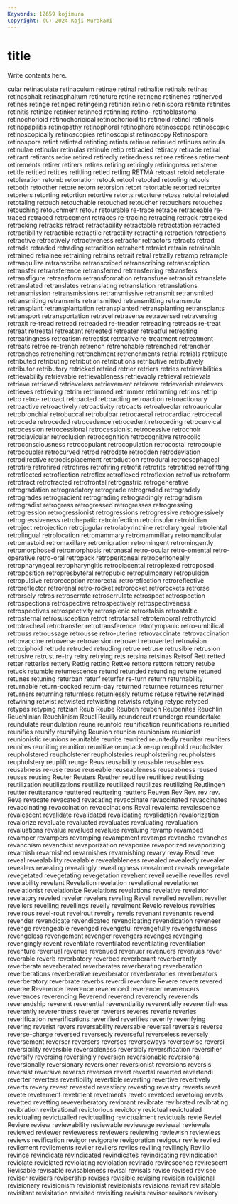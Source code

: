 ```yaml
---
Keywords: 12659 kojimura
Copyright: (C) 2024 Koji Murakami
---
```


# title

Write contents here.



cular retinaculate retinaculum retinae
retinal retinalite retinals retinas retinasphalt retinasphaltum retincture retine retinene retinenes
retinerved retines retinge retinged retingeing retinian retinic retinispora retinite retinites
retinitis retinize retinker retinned retinning retino- retinoblastoma retinochorioid retinochorioidal retinochorioiditis
retinoid retinol retinols retinopapilitis retinopathy retinophoral retinophore retinoscope retinoscopic retinoscopically
retinoscopies retinoscopist retinoscopy Retinospora retinospora retint retinted retinting retints retinue
retinued retinues retinula retinulae retinular retinulas retinule retip retiracied retiracy
retirade retiral retirant retirants retire retired retiredly retiredness retiree retirees
retirement retirements retirer retirers retires retiring retiringly retiringness retistene retitle
retitled retitles retitling retled retling RETMA retoast retold retolerate retoleration
retomb retonation retook retool retooled retooling retools retooth retoother retore
retorn retorsion retort retortable retorted retorter retorters retorting retortion retortive
retorts retorture retoss retotal retotaled retotaling retouch retouchable retouched retoucher
retouchers retouches retouching retouchment retour retourable re-trace retrace retraceable re-traced
retraced retracement retraces re-tracing retracing retrack retracked retracking retracks retract
retractability retractable retractation retracted retractibility retractible retractile retractility retracting retraction
retractions retractive retractively retractiveness retractor retractors retracts retrad retrade retraded
retrading retradition retrahent retraict retrain retrainable retrained retrainee retraining retrains
retrait retral retrally retramp retrample retranquilize retranscribe retranscribed retranscribing retranscription
retransfer retransference retransferred retransferring retransfers retransfigure retransform retransformation retransfuse retransit
retranslate retranslated retranslates retranslating retranslation retranslations retransmission retransmissions retransmissive retransmit
retransmited retransmiting retransmits retransmitted retransmitting retransmute retransplant retransplantation retransplanted retransplanting
retransplants retransport retransportation retravel retraverse retraversed retraversing retraxit re-tread retread
retreaded re-treader retreading retreads re-treat retreat retreatal retreatant retreated retreater
retreatful retreating retreatingness retreatism retreatist retreative re-treatment retreatment retreats retree
re-trench retrench retrenchable retrenched retrencher retrenches retrenching retrenchment retrenchments retrial
retrials retribute retributed retributing retribution retributions retributive retributively retributor retributory
retricked retried retrier retriers retries retrievabilities retrievability retrievable retrievableness retrievably
retrieval retrievals retrieve retrieved retrieveless retrievement retriever retrieverish retrievers retrieves
retrieving retrim retrimmed retrimmer retrimming retrims retrip retro retro- retroact
retroacted retroacting retroaction retroactionary retroactive retroactively retroactivity retroacts retroalveolar retroauricular
retrobronchial retrobuccal retrobulbar retrocaecal retrocardiac retrocecal retrocede retroceded retrocedence retrocedent
retroceding retrocervical retrocession retrocessional retrocessionist retrocessive retrochoir retroclavicular retroclusion retrocognition
retrocognitive retrocolic retroconsciousness retrocopulant retrocopulation retrocostal retrocouple retrocoupler retrocurved retrod
retrodate retrodden retrodeviation retrodirective retrodisplacement retroduction retrodural retroesophageal retrofire retrofired
retrofires retrofiring retrofit retrofits retrofitted retrofitting retroflected retroflection retroflex retroflexed
retroflexion retroflux retroform retrofract retrofracted retrofrontal retrogastric retrogenerative retrogradation retrogradatory
retrograde retrograded retrogradely retrogrades retrogradient retrograding retrogradingly retrogradism retrogradist retrogress
retrogressed retrogresses retrogressing retrogression retrogressionist retrogressions retrogressive retrogressively retrogressiveness retrohepatic
retroinfection retroinsular retroiridian retroject retrojection retrojugular retrolabyrinthine retrolaryngeal retrolental retrolingual
retrolocation retromammary retromammillary retromandibular retromastoid retromaxillary retromigration retromingent retromingently retromorphosed
retromorphosis retronasal retro-ocular retro-omental retro-operative retro-oral retropack retroperitoneal retroperitoneally retropharyngeal
retropharyngitis retroplacental retroplexed retroposed retroposition retropresbyteral retropubic retropulmonary retropulsion retropulsive
retroreception retrorectal retroreflection retroreflective retroreflector retrorenal retro-rocket retrorocket retrorockets retrorse
retrorsely retros retroserrate retroserrulate retrospect retrospection retrospections retrospective retrospectively retrospectiveness
retrospectives retrospectivity retrosplenic retrostalsis retrostaltic retrosternal retrosusception retrot retrotarsal retrotemporal
retrothyroid retrotracheal retrotransfer retrotransference retrotympanic retro-umbilical retrouss retroussage retrousse retro-uterine
retrovaccinate retrovaccination retrovaccine retroverse retroversion retrovert retroverted retrovision retroxiphoid retrude
retruded retruding retrue retruse retrusible retrusion retrusive retrust re-try retry
retrying rets retsina retsinas Retsof Rett retted retter retteries rettery
Rettig retting Rettke rettore rettorn rettory retube retuck retumble retumescence
retund retunded retunding retune retuned retunes retuning returban returf returfer
re-turn return returnability returnable return-cocked return-day returned returnee returnees returner
returners returning returnless returnlessly returns retuse retwine retwined retwining retwist
retwisted retwisting retwists retying retype retyped retypes retyping retzian Reub
Reube Reuben reuben Reubenites Reuchlin Reuchlinian Reuchlinism Reuel Reuilly reundercut
reundergo reundertake reundulate reundulation reune reunfold reunification reunifications reunified reunifies
reunify reunifying Reunion reunion reunionism reunionist reunionistic reunions reunitable reunite
reunited reunitedly reuniter reuniters reunites reuniting reunition reunitive reunpack re-up
reuphold reupholster reupholstered reupholsterer reupholsteries reupholstering reupholsters reupholstery reuplift reurge
Reus reusability reusable reusableness reusabness re-use reuse reuseable reuseableness reuseabness
reused reuses reusing Reuter Reuters Reuther reutilise reutilised reutilising reutilization
reutilizations reutilize reutilized reutilizes reutilizing Reutlingen reutter reutterance reuttered reuttering
reutters Reuven Rev Rev. rev rev. Reva revacate revacated revacating
revaccinate revaccinated revaccinates revaccinating revaccination revaccinations Reval revalenta revalescence revalescent
revalidate revalidated revalidating revalidation revalorization revalorize revaluate revaluated revaluates revaluating
revaluation revaluations revalue revalued revalues revaluing revamp revamped revamper revampers
revamping revampment revamps revanche revanches revanchism revanchist revaporization revaporize revaporized
revaporizing revarnish revarnished revarnishes revarnishing revary revay Revd reve reveal
revealability revealable revealableness revealed revealedly revealer revealers revealing revealingly revealingness
revealment reveals revegetate revegetated revegetating revegetation revehent reveil reveille reveilles
revel revelability revelant Revelation revelation revelational revelationer revelationist revelationize Revelations
revelations revelative revelator revelatory reveled reveler revelers reveling Revell revelled
revellent reveller revellers revelling revellings revelly revelment Revelo revelous revelries
revelrous revel-rout revelrout revelry revels revenant revenants revend revender revendicate
revendicated revendicating revendication reveneer revenge revengeable revenged revengeful revengefully revengefulness
revengeless revengement revenger revengers revenges revenging revengingly revent reventilate reventilated
reventilating reventilation reventure revenual revenue revenued revenuer revenuers revenues rever
reverable reverb reverbatory reverbed reverberant reverberantly reverberate reverberated reverberates reverberating
reverberation reverberations reverberative reverberator reverberatories reverberators reverberatory reverbrate reverbs reverdi
reverdure Revere revere revered reveree Reverence reverence reverenced reverencer reverencers
reverences reverencing Reverend reverend reverendly reverends reverendship reverent reverential reverentiality
reverentially reverentialness reverently reverentness reverer reverers reveres reverie reveries reverification
reverifications reverified reverifies reverify reverifying revering reverist revers reversability reversable
reversal reversals reverse reverse-charge reversed reversedly reverseful reverseless reversely reversement
reverser reversers reverses reverseways reversewise reversi reversibility reversible reversibleness reversibly
reversification reversifier reversify reversing reversingly reversion reversionable reversional reversionally reversionary
reversioner reversionist reversions reversis reversist reversive reverso reversos revert revertal
reverted revertendi reverter reverters revertibility revertible reverting revertive revertively reverts
revery revest revested revestiary revesting revestry revests revet revete revetement
revetment revetments reveto revetoed revetoing revets revetted revetting reveverberatory revibrant
revibrate revibrated revibrating revibration revibrational revictorious revictory revictual revictualed revictualing
revictualled revictualling revictualment revictuals revie Reviel Reviere review reviewability reviewable
reviewage reviewal reviewals reviewed reviewer revieweress reviewers reviewing reviewish reviewless
reviews revification revigor revigorate revigoration revigour revile reviled revilement revilements
reviler revilers reviles reviling revilingly Revillo revince revindicate revindicated revindicates
revindicating revindication reviolate reviolated reviolating reviolation revirado revirescence revirescent Revisable
revisable revisableness revisal revisals revise revised revisee reviser revisers revisership
revises revisible revising revision revisional revisionary revisionism revisionist revisionists revisions
revisit revisitable revisitant revisitation revisited revisiting revisits revisor revisors revisory
